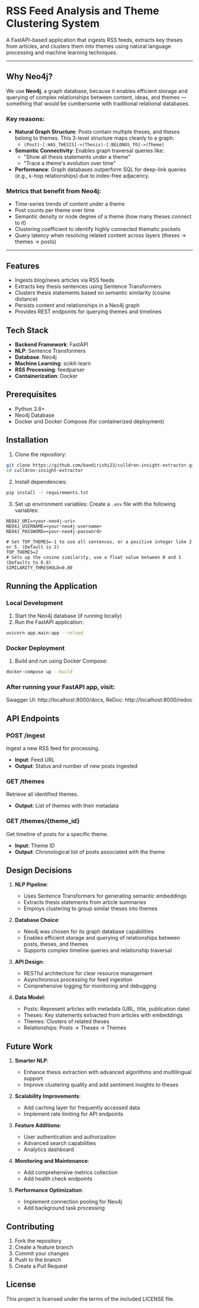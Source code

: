 # RSS Feed Analysis and Theme Clustering System

A FastAPI-based application that ingests RSS feeds, extracts key theses from articles, and clusters them into themes using natural language processing and machine learning techniques.

---

## Why Neo4j?

We use **Neo4j**, a graph database, because it enables efficient storage and querying of complex relationships between content, ideas, and themes — something that would be cumbersome with traditional relational databases.

### Key reasons:

-   **Natural Graph Structure**: Posts contain multiple theses, and theses belong to themes. This 3-level structure maps cleanly to a graph:
    -   `(Post)-[:HAS_THESIS]->(Thesis)-[:BELONGS_TO]->(Theme)`
-   **Semantic Connectivity**: Enables graph traversal queries like:
    -   "Show all thesis statements under a theme"
    -   "Trace a theme's evolution over time"
-   **Performance**: Graph databases outperform SQL for deep-link queries (e.g., `k`-hop relationships) due to index-free adjacency.

###  Metrics that benefit from Neo4j:
-   Time-series trends of content under a theme
-   Post counts per theme over time
-   Semantic density or node degree of a theme (how many theses connect to it)
-   Clustering coefficient to identify highly connected thematic pockets
-   Query latency when resolving related content across layers (theses → themes → posts)

---

##  Features

-    Ingests blog/news articles via RSS feeds  
-    Extracts key thesis sentences using Sentence Transformers  
-    Clusters thesis statements based on semantic similarity (cosine distance)  
-    Persists content and relationships in a Neo4j graph  
-    Provides REST endpoints for querying themes and timelines  


## Tech Stack

- **Backend Framework**: FastAPI
- **NLP**: Sentence Transformers
- **Database**: Neo4j
- **Machine Learning**: scikit-learn
- **RSS Processing**: feedparser
- **Containerization**: Docker

## Prerequisites

- Python 3.8+
- Neo4j Database
- Docker and Docker Compose (for containerized deployment)

## Installation

1. Clone the repository:
```bash
git clone https://github.com/bandirishi23/culldron-insight-extractor.git
cd culldron-insight-extractor
```

2. Install dependencies:
```bash
pip install -r requirements.txt
```

3. Set up environment variables:
Create a `.env` file with the following variables:
```
NEO4J_URI=<your-neo4j-uri>
NEO4J_USERNAME=<your-neo4j-username>
NEO4J_PASSWORD=<your-neo4j-password>

# Set TOP_THEMES=-1 to use all sentences, or a positive integer like 2 or 5. (Default is 2)
TOP_THEMES=2
# Sets up the cosine similarity, use a float value between 0 and 1 (Defaults to 0.8)
SIMILARITY_THRESHOLD=0.80
```

## Running the Application

### Local Development

1. Start the Neo4j database (if running locally)
2. Run the FastAPI application:
```bash
uvicorn app.main:app --reload
```

### Docker Deployment

1. Build and run using Docker Compose:
```bash
docker-compose up --build
```

### After running your FastAPI app, visit:

Swagger UI: http://localhost:8000/docs,
ReDoc: http://localhost:8000/redoc

## API Endpoints

### POST /ingest
Ingest a new RSS feed for processing.
- **Input**: Feed URL
- **Output**: Status and number of new posts ingested

### GET /themes
Retrieve all identified themes.
- **Output**: List of themes with their metadata

### GET /themes/{theme_id}
Get timeline of posts for a specific theme.
- **Input**: Theme ID
- **Output**: Chronological list of posts associated with the theme


## Design Decisions

1. **NLP Pipeline**:
   - Uses Sentence Transformers for generating semantic embeddings
   - Extracts thesis statements from article summaries
   - Employs clustering to group similar theses into themes

2. **Database Choice**:
   - Neo4j was chosen for its graph database capabilities
   - Enables efficient storage and querying of relationships between posts, theses, and themes
   - Supports complex timeline queries and relationship traversal

3. **API Design**:
   - RESTful architecture for clear resource management
   - Asynchronous processing for feed ingestion
   - Comprehensive logging for monitoring and debugging

4. **Data Model**:
   - Posts: Represent articles with metadata (URL, title, publication date)
   - Theses: Key statements extracted from articles with embeddings
   - Themes: Clusters of related theses
   - Relationships: Posts -> Theses -> Themes

## Future Work

1. **Smarter NLP**:
   - Enhance thesis extraction with advanced algorithms and multilingual support
   - Improve clustering quality and add sentiment insights to theses

2. **Scalability Improvements**:
   - Add caching layer for frequently accessed data
   - Implement rate limiting for API endpoints


3. **Feature Additions**:
   - User authentication and authorization
   - Advanced search capabilities
   - Analytics dashboard


4. **Monitoring and Maintenance**:
   - Add comprehensive metrics collection
   - Add health check endpoints


5. **Performance Optimization**:
   - Implement connection pooling for Neo4j
   - Add background task processing


## Contributing

1. Fork the repository
2. Create a feature branch
3. Commit your changes
4. Push to the branch
5. Create a Pull Request

## License

This project is licensed under the terms of the included LICENSE file.

